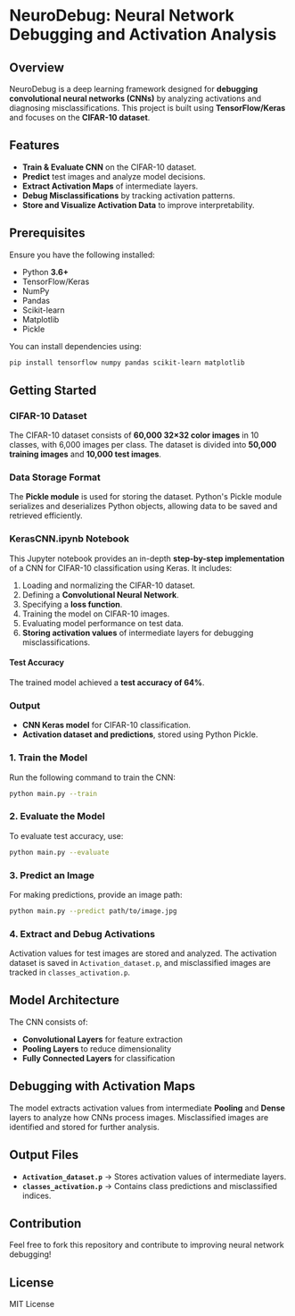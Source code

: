 # NeuroDebug: Neural Network Debugging and Activation Analysis

## Overview
NeuroDebug is a deep learning framework designed for **debugging convolutional neural networks (CNNs)** by analyzing activations and diagnosing misclassifications. This project is built using **TensorFlow/Keras** and focuses on the **CIFAR-10 dataset**.

## Features
- **Train & Evaluate CNN** on the CIFAR-10 dataset.
- **Predict** test images and analyze model decisions.
- **Extract Activation Maps** of intermediate layers.
- **Debug Misclassifications** by tracking activation patterns.
- **Store and Visualize Activation Data** to improve interpretability.

## Prerequisites
Ensure you have the following installed:
- Python **3.6+**
- TensorFlow/Keras
- NumPy
- Pandas
- Scikit-learn
- Matplotlib
- Pickle

You can install dependencies using:
```sh
pip install tensorflow numpy pandas scikit-learn matplotlib
```

## Getting Started
### CIFAR-10 Dataset
The CIFAR-10 dataset consists of **60,000 32×32 color images** in 10 classes, with 6,000 images per class. The dataset is divided into **50,000 training images** and **10,000 test images**.

### Data Storage Format
The **Pickle module** is used for storing the dataset. Python's Pickle module serializes and deserializes Python objects, allowing data to be saved and retrieved efficiently.

### KerasCNN.ipynb Notebook
This Jupyter notebook provides an in-depth **step-by-step implementation** of a CNN for CIFAR-10 classification using Keras. It includes:
1) Loading and normalizing the CIFAR-10 dataset.
2) Defining a **Convolutional Neural Network**.
3) Specifying a **loss function**.
4) Training the model on CIFAR-10 images.
5) Evaluating model performance on test data.
6) **Storing activation values** of intermediate layers for debugging misclassifications.

#### Test Accuracy
The trained model achieved a **test accuracy of 64%**.

### Output
- **CNN Keras model** for CIFAR-10 classification.
- **Activation dataset and predictions**, stored using Python Pickle.

### 1. Train the Model
Run the following command to train the CNN:
```sh
python main.py --train
```

### 2. Evaluate the Model
To evaluate test accuracy, use:
```sh
python main.py --evaluate
```

### 3. Predict an Image
For making predictions, provide an image path:
```sh
python main.py --predict path/to/image.jpg
```

### 4. Extract and Debug Activations
Activation values for test images are stored and analyzed. The activation dataset is saved in `Activation_dataset.p`, and misclassified images are tracked in `classes_activation.p`.

## Model Architecture
The CNN consists of:
- **Convolutional Layers** for feature extraction
- **Pooling Layers** to reduce dimensionality
- **Fully Connected Layers** for classification

## Debugging with Activation Maps
The model extracts activation values from intermediate **Pooling** and **Dense** layers to analyze how CNNs process images. Misclassified images are identified and stored for further analysis.

## Output Files
- **`Activation_dataset.p`** → Stores activation values of intermediate layers.
- **`classes_activation.p`** → Contains class predictions and misclassified indices.

## Contribution
Feel free to fork this repository and contribute to improving neural network debugging!

## License
MIT License
